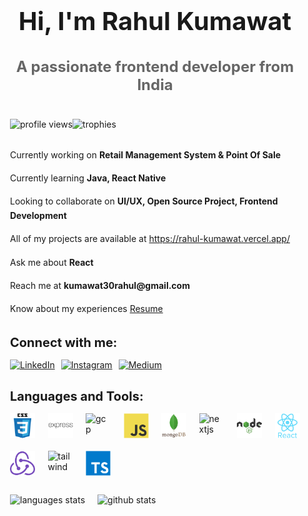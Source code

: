 <div style="max-width: 1200px; margin: 0 auto; padding: 20px; font-family: -apple-system, BlinkMacSystemFont, 'Segoe UI', Roboto, Oxygen, Ubuntu, Cantarell, 'Open Sans', 'Helvetica Neue', sans-serif;">
  <div style="text-align: center; margin-bottom: 40px;">
    <h1 style="font-size: 2.5rem; font-weight: bold; margin-bottom: 10px;">Hi, I'm Rahul Kumawat</h1>
    <h3 style="font-size: 1.5rem; color: #666; margin-bottom: 20px;">A passionate frontend developer from India</h3>
  </div>

  <div style="margin-bottom: 30px; display: flex; alignItems: center;">
    <img src="https://komarev.com/ghpvc/?username=kumawat30rahul&label=Profile%20views&color=0e75b6&style=flat" alt="profile views" />
    <img src="https://github-profile-trophy.vercel.app/?username=kumawat30rahul" alt="trophies" />
  </div>

  <ul style="list-style-type: none; padding: 0; margin-bottom: 30px;">
    <li style="margin-bottom: 15px; line-height: 1.6;">Currently working on <strong>Retail Management System & Point Of Sale</strong></li>
    <li style="margin-bottom: 15px; line-height: 1.6;">Currently learning <strong>Java, React Native</strong></li>
    <li style="margin-bottom: 15px; line-height: 1.6;">Looking to collaborate on <strong>UI/UX, Open Source Project, Frontend Development</strong></li>
    <li style="margin-bottom: 15px; line-height: 1.6;">All of my projects are available at <a href="https://rahul-kumawat.vercel.app/">https://rahul-kumawat.vercel.app/</a></li>
    <li style="margin-bottom: 15px; line-height: 1.6;">Ask me about <strong>React</strong></li>
    <li style="margin-bottom: 15px; line-height: 1.6;">Reach me at <strong>kumawat30rahul@gmail.com</strong></li>
    <li style="margin-bottom: 15px; line-height: 1.6;">Know about my experiences <a href="https://drive.google.com/file/d/1Anpm0gYts2Xs_IM1cUOdSn7BzfcaJPF-/view?usp=sharing">Resume</a></li>
  </ul>

  <h3 style="font-size: 1.25rem; font-weight: bold; margin: 30px 0 15px 0;">Connect with me:</h3>
  <div style="display: flex; align-items: center; gap: 10px; margin-bottom: 30px;">
    <a href="https://linkedin.com/in/kumawat30rahul" target="_blank">
      <img src="https://raw.githubusercontent.com/rahuldkjain/github-profile-readme-generator/master/src/images/icons/Social/linked-in-alt.svg" alt="LinkedIn" height="30" width="40" />
    </a>
    <a href="https://instagram.com/rahulk_30" target="_blank">
      <img src="https://raw.githubusercontent.com/rahuldkjain/github-profile-readme-generator/master/src/images/icons/Social/instagram.svg" alt="Instagram" height="30" width="40" />
    </a>
    <a href="https://medium.com/@rahul005kumawat" target="_blank">
      <img src="https://raw.githubusercontent.com/rahuldkjain/github-profile-readme-generator/master/src/images/icons/Social/medium.svg" alt="Medium" height="30" width="40" />
    </a>
  </div>

  <h3 style="font-size: 1.25rem; font-weight: bold; margin: 30px 0 15px 0;">Languages and Tools:</h3>
  <div style="display: grid; grid-template-columns: repeat(auto-fill, minmax(40px, 1fr)); gap: 20px; margin-bottom: 30px;">
    <img src="https://raw.githubusercontent.com/devicons/devicon/master/icons/css3/css3-original-wordmark.svg" alt="css3" width="40" height="40"/>
    <img src="https://raw.githubusercontent.com/devicons/devicon/master/icons/express/express-original-wordmark.svg" alt="express" width="40" height="40"/>
    <img src="https://www.vectorlogo.zone/logos/google_cloud/google_cloud-icon.svg" alt="gcp" width="40" height="40"/>
    <img src="https://raw.githubusercontent.com/devicons/devicon/master/icons/javascript/javascript-original.svg" alt="javascript" width="40" height="40"/>
    <img src="https://raw.githubusercontent.com/devicons/devicon/master/icons/mongodb/mongodb-original-wordmark.svg" alt="mongodb" width="40" height="40"/>
    <img src="https://cdn.worldvectorlogo.com/logos/nextjs-2.svg" alt="nextjs" width="40" height="40"/>
    <img src="https://raw.githubusercontent.com/devicons/devicon/master/icons/nodejs/nodejs-original-wordmark.svg" alt="nodejs" width="40" height="40"/>
    <img src="https://raw.githubusercontent.com/devicons/devicon/master/icons/react/react-original-wordmark.svg" alt="react" width="40" height="40"/>
    <img src="https://raw.githubusercontent.com/devicons/devicon/master/icons/redux/redux-original.svg" alt="redux" width="40" height="40"/>
    <img src="https://www.vectorlogo.zone/logos/tailwindcss/tailwindcss-icon.svg" alt="tailwind" width="40" height="40"/>
    <img src="https://raw.githubusercontent.com/devicons/devicon/master/icons/typescript/typescript-original.svg" alt="typescript" width="40" height="40"/>
  </div>

  <div style="display: flex; flex-wrap: wrap; gap: 20px; margin-top: 30px;">
    <img src="https://github-readme-stats.vercel.app/api/top-langs?username=kumawat30rahul&show_icons=true&locale=en&layout=compact" alt="languages stats" />
    <img src="https://github-readme-stats.vercel.app/api?username=kumawat30rahul&show_icons=true&locale=en" alt="github stats" />
  </div>
</div>
